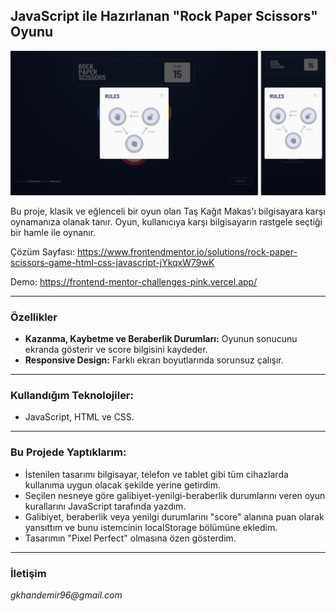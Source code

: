 ## JavaScript ile Hazırlanan "Rock Paper Scissors" Oyunu

![Rock Paper Scissors](./rock-paper-scissors.gif)

Bu proje, klasik ve eğlenceli bir oyun olan Taş Kağıt Makas'ı bilgisayara karşı oynamanıza olanak tanır. Oyun, kullanıcıya karşı bilgisayarın rastgele seçtiği bir hamle ile oynanır.

Çözüm Sayfası: https://www.frontendmentor.io/solutions/rock-paper-scissors-game-html-css-javascript-jYkqxW79wK

Demo: https://frontend-mentor-challenges-pink.vercel.app/

---

### Özellikler
* **Kazanma, Kaybetme ve Beraberlik Durumları:** Oyunun sonucunu ekranda gösterir ve score bilgisini kaydeder.
* **Responsive Design:** Farklı ekran boyutlarında sorunsuz çalışır.

---

### Kullandığım Teknolojiler:
- JavaScript, HTML ve CSS.

---

### Bu Projede Yaptıklarım:
- İstenilen tasarımı bilgisayar, telefon ve tablet gibi tüm cihazlarda kullanıma uygun olacak şekilde yerine getirdim.
- Seçilen nesneye göre galibiyet-yenilgi-beraberlik durumlarını veren oyun kurallarını JavaScript tarafında yazdım.
- Galibiyet, beraberlik veya yenilgi durumlarını "score" alanına puan olarak yansıttım ve bunu istemcinin localStorage bölümüne ekledim.
- Tasarımın "Pixel Perfect" olmasına özen gösterdim.

---

### İletişim
_gkhandemir96@gmail.com_
